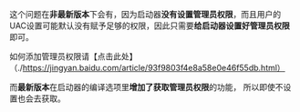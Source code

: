 
这个问题在**非最新版本**下会有，因为启动器**没有设置管理员权限**，而且用户的UAC设置可能默认没有赋予足够的权限，因此只需要**给启动器设置好管理员权限**即可。

如何添加管理员权限请【点击此处】（./https://jingyan.baidu.com/article/93f9803f4e8a58e0e46f55db.html）

 而**最新版本**在启动器的编译选项里**增加了获取管理员权限**的功能， 所以即使不设置也会去获取。


